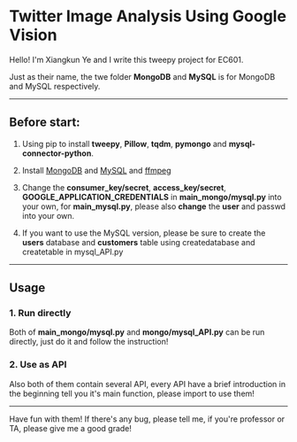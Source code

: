 # Twitter Image Analysis Using Google Vision

Hello! I'm Xiangkun Ye and I write this tweepy project for EC601.

Just as their name, the twe folder **MongoDB** and **MySQL** is for MongoDB and MySQL respectively.

---

## Before start:

  1. Using pip to install **tweepy**, **Pillow**, **tqdm**, **pymongo** and **mysql-connector-python**.
  
  2. Install [MongoDB](https://www.mongodb.com) and [MySQL](https://www.mysql.com/downloads/) and [ffmpeg](https://www.ffmpeg.org/download.html)
  
  3. Change the **consumer_key/secret**, **access_key/secret**, **GOOGLE_APPLICATION_CREDENTIALS** in **main_mongo/mysql.py** into your own, for **main_mysql.py**, please also **change** the **user** and passwd into your own.
  
  4. If you want to use the MySQL version, please be sure to create the **users** database and **customers** table using createdatabase and createtable in mysql_API.py

---
  
## Usage

### 1. Run directly
Both of **main_mongo/mysql.py** and **mongo/mysql_API.py** can be run directly, just do it and follow the instruction!

### 2. Use as API
Also both of them contain several API, every API have a brief introduction in the beginning tell you it's main function, please import to use them!

---
  
Have fun with them! If there's any bug, please tell me, if you're professor or TA, please give me a good grade!

